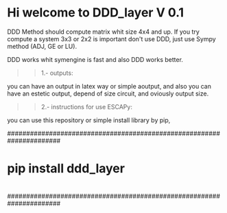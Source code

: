 # Hi welcome to DDD_layer V 0.1

DDD Method should compute matrix whit size 4x4 and up. If you try compute a system 3x3 or 2x2
is important don't use DDD, just use Sympy method (ADJ, GE or LU).

DDD works whit symengine is fast and also DDD works better.

>> 1.- outputs:

you can have an output in latex way or simple aoutput, and also you can have an estetic output, depend of 
size circuit, and oviously output size.

>> 2.- instructions for use ESCAPy:

you can use this repository or simple install library by pip, 



######################################################################
#                                                                    #
#                                                                    #
#                         pip install ddd_layer                      #
#                                                                    #
#                                                                    #
######################################################################

    

